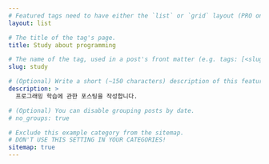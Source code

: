 ```yaml
---
# Featured tags need to have either the `list` or `grid` layout (PRO only).
layout: list

# The title of the tag's page.
title: Study about programming

# The name of the tag, used in a post's front matter (e.g. tags: [<slug>]).
slug: study

# (Optional) Write a short (~150 characters) description of this featured tag.
description: >
  프로그래밍 학습에 관한 포스팅을 작성합니다.

# (Optional) You can disable grouping posts by date.
# no_groups: true

# Exclude this example category from the sitemap.
# DON'T USE THIS SETTING IN YOUR CATEGORIES!
sitemap: true
---
```

